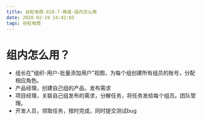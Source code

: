 ```yaml
---
title: 谷粒电商-028-7-禅道-组内怎么用
date: 2020-02-19 14:42:03
tags: 谷粒电商
---
```


# 组内怎么用？
- 组长在"组织-用户-批量添加用户"视图，为每个组创建所有组员的账号，分配相应角色。
- 产品经理，创建自己组的产品，发布需求
- 项目经理，关联自己组发布的需求，分解任务，将任务发给每个组员。团队管理。
- 开发人员，领取任务，按时完成，同时提交测试bug
  

